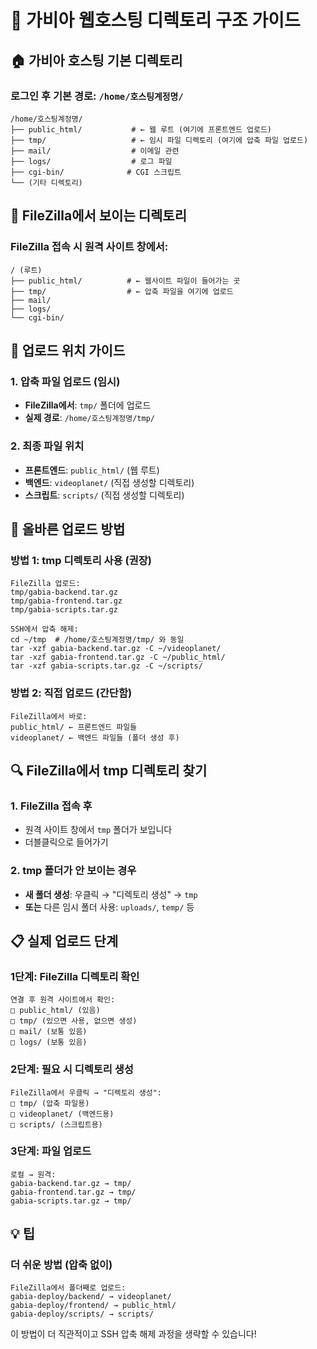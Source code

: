 # 📁 가비아 웹호스팅 디렉토리 구조 가이드

## 🏠 가비아 호스팅 기본 디렉토리

### 로그인 후 기본 경로: `/home/호스팅계정명/`

```
/home/호스팅계정명/
├── public_html/           # ← 웹 루트 (여기에 프론트엔드 업로드)
├── tmp/                   # ← 임시 파일 디렉토리 (여기에 압축 파일 업로드)
├── mail/                  # 이메일 관련
├── logs/                  # 로그 파일
├── cgi-bin/              # CGI 스크립트
└── (기타 디렉토리)
```

## 📂 FileZilla에서 보이는 디렉토리

### FileZilla 접속 시 원격 사이트 창에서:
```
/ (루트)
├── public_html/          # ← 웹사이트 파일이 들어가는 곳
├── tmp/                  # ← 압축 파일을 여기에 업로드
├── mail/
├── logs/
└── cgi-bin/
```

## 🎯 업로드 위치 가이드

### 1. 압축 파일 업로드 (임시)
- **FileZilla에서**: `tmp/` 폴더에 업로드
- **실제 경로**: `/home/호스팅계정명/tmp/`

### 2. 최종 파일 위치
- **프론트엔드**: `public_html/` (웹 루트)
- **백엔드**: `videoplanet/` (직접 생성할 디렉토리)
- **스크립트**: `scripts/` (직접 생성할 디렉토리)

## 🚀 올바른 업로드 방법

### 방법 1: tmp 디렉토리 사용 (권장)
```
FileZilla 업로드:
tmp/gabia-backend.tar.gz
tmp/gabia-frontend.tar.gz  
tmp/gabia-scripts.tar.gz

SSH에서 압축 해제:
cd ~/tmp  # /home/호스팅계정명/tmp/ 와 동일
tar -xzf gabia-backend.tar.gz -C ~/videoplanet/
tar -xzf gabia-frontend.tar.gz -C ~/public_html/
tar -xzf gabia-scripts.tar.gz -C ~/scripts/
```

### 방법 2: 직접 업로드 (간단함)
```
FileZilla에서 바로:
public_html/ ← 프론트엔드 파일들
videoplanet/ ← 백엔드 파일들 (폴더 생성 후)
```

## 🔍 FileZilla에서 tmp 디렉토리 찾기

### 1. FileZilla 접속 후
- 원격 사이트 창에서 `tmp` 폴더가 보입니다
- 더블클릭으로 들어가기

### 2. tmp 폴더가 안 보이는 경우
- **새 폴더 생성**: 우클릭 → "디렉토리 생성" → `tmp`
- **또는** 다른 임시 폴더 사용: `uploads/`, `temp/` 등

## 📋 실제 업로드 단계

### 1단계: FileZilla 디렉토리 확인
```
연결 후 원격 사이트에서 확인:
□ public_html/ (있음)
□ tmp/ (있으면 사용, 없으면 생성)
□ mail/ (보통 있음)
□ logs/ (보통 있음)
```

### 2단계: 필요 시 디렉토리 생성
```
FileZilla에서 우클릭 → "디렉토리 생성":
□ tmp/ (압축 파일용)
□ videoplanet/ (백엔드용)  
□ scripts/ (스크립트용)
```

### 3단계: 파일 업로드
```
로컬 → 원격:
gabia-backend.tar.gz → tmp/
gabia-frontend.tar.gz → tmp/
gabia-scripts.tar.gz → tmp/
```

## 💡 팁

### 더 쉬운 방법 (압축 없이)
```
FileZilla에서 폴더째로 업로드:
gabia-deploy/backend/ → videoplanet/
gabia-deploy/frontend/ → public_html/
gabia-deploy/scripts/ → scripts/
```

이 방법이 더 직관적이고 SSH 압축 해제 과정을 생략할 수 있습니다!